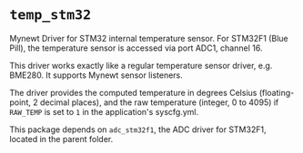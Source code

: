 # `temp_stm32`

Mynewt Driver for STM32 internal temperature sensor. For STM32F1 (Blue Pill),
the temperature sensor is accessed via port ADC1, channel 16.

This driver works exactly like a regular temperature sensor driver, e.g. BME280.
It supports Mynewt sensor listeners.

The driver provides the computed temperature in degrees Celsius (floating-point, 2 decimal places), and the raw temperature (integer, 0 to 4095) if `RAW_TEMP` is set to `1` in the application's syscfg.yml.

This package depends on `adc_stm32f1`, the ADC driver for STM32F1, located in the parent folder.
